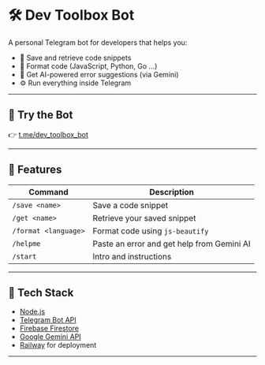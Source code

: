 # 🛠️ Dev Toolbox Bot

A personal Telegram bot for developers that helps you:

- 💾 Save and retrieve code snippets
- 🎨 Format code (JavaScript, Python, Go ...)
- 🧠 Get AI-powered error suggestions (via Gemini)
- ⚙️ Run everything inside Telegram

---

## 🔗 Try the Bot

👉 [t.me/dev_toolbox_bot](https://t.me/@dev_toolkit_bot)

---

## 🚀 Features

| Command | Description |
|--------|-------------|
| `/save <name>` | Save a code snippet |
| `/get <name>` | Retrieve your saved snippet |
| `/format <language>` | Format code using `js-beautify` |
| `/helpme` | Paste an error and get help from Gemini AI |
| `/start` | Intro and instructions |

---

## 🧠 Tech Stack

- [Node.js](https://nodejs.org/)
- [Telegram Bot API](https://core.telegram.org/bots/api)
- [Firebase Firestore](https://firebase.google.com/)
- [Google Gemini API](https://ai.google.dev/)
- [Railway](https://railway.com/) for deployment

---


